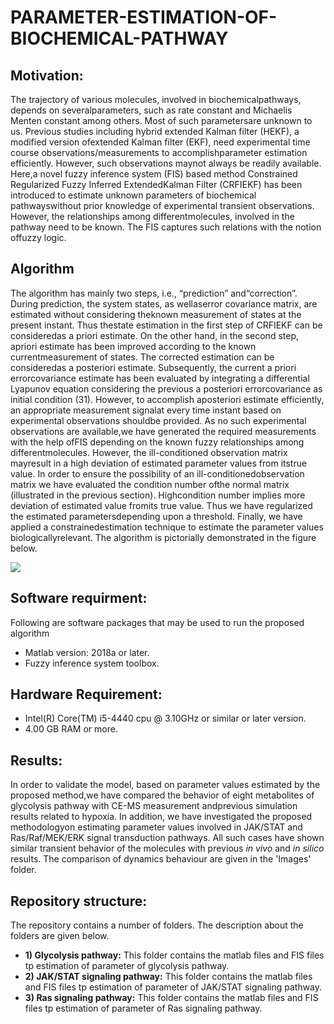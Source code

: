 # PARAMETER-ESTIMATION-OF-BIOCHEMICAL-PATHWAY

## Motivation:
The trajectory of various molecules, involved in biochemicalpathways, depends on severalparameters, such as rate constant and Michaelis Menten constant among others. Most of such parametersare unknown to us. Previous studies including hybrid extended Kalman filter (HEKF), a modified version ofextended Kalman filter (EKF), need experimental time course observations/measurements to accomplishparameter estimation efficiently. However, such observations maynot always be readily available. Here,a novel fuzzy inference system (FIS) based method Constrained Regularized Fuzzy Inferred ExtendedKalman Filter (CRFIEKF) has been introduced to estimate unknown parameters of biochemical pathwayswithout prior knowledge of experimental transient observations. However, the relationships among differentmolecules, involved in the pathway need to be known. The FIS captures such relations with the notion offuzzy logic.

## Algorithm
The algorithm has mainly two steps,  i.e.,  “prediction” and“correction”. During prediction, the system states, as wellaserror covariance matrix, are estimated without considering theknown measurement of states at the present instant. Thus thestate estimation in the first step of CRFIEKF can be consideredas a priori estimate. On the other hand, in the second step, apriori estimate has been improved according to the known currentmeasurement of states. The corrected estimation can be consideredas a posteriori estimate. Subsequently, the current a priori errorcovariance estimate has been evaluated by integrating a differential Lyapunov equation considering the previous a posteriori errorcovariance as initial condition (31). However, to accomplish aposteriori estimate efficiently, an appropriate measurement signalat every time instant based on experimental observations shouldbe provided. As no such experimental observations are available,we have generated the required measurements with the help ofFIS depending on the known fuzzy relationships among differentmolecules. However, the ill-conditioned observation matrix mayresult in a high deviation of estimated parameter values from itstrue value. In order to ensure the possibility of an ill-conditionedobservation matrix we have evaluated the condition number ofthe normal matrix (illustrated in the previous section). Highcondition number implies more deviation of estimated value fromits true value. Thus we have regularized the estimated parametersdepending upon a threshold. Finally, we have applied a constrainedestimation technique to estimate the parameter values biologicallyrelevant. The algorithm is pictorially demonstrated in the figure below. 

![](Images/CRFIEKF_21_07_2020.png)

## Software requirment:
Following are software packages that may be used to run the proposed algorithm

 - Matlab version: 2018a or later.
 - Fuzzy inference system toolbox.
 
## Hardware Requirement:  
 - Intel(R) Core(TM) i5-4440 cpu @ 3.10GHz or similar or later version.
 - 4.00 GB RAM or more.


## Results:
In order to validate the model, based on parameter values estimated by the proposed method,we have compared the behavior of eight metabolites of glycolysis pathway with CE-MS measurement andprevious simulation results related to hypoxia. In addition, we have investigated the proposed methodologyon estimating parameter values involved in JAK/STAT and Ras/Raf/MEK/ERK signal transduction pathways. All such cases have shown similar transient behavior of the molecules with previous *in vivo* and *in silico* results. The comparison of dynamics behaviour are given in the 'Images' folder.


## Repository structure:  
The repository contains a number of folders. The description about the folders are given below. 
- **1)	Glycolysis pathway:** This folder contains the matlab files and FIS files tp estimation of parameter of glycolysis pathway. 
- **2)	JAK/STAT signaling pathway:** This folder contains the matlab files and FIS files tp estimation of parameter of JAK/STAT signaling pathway.
- **3)	Ras signaling pathway:** This folder contains the matlab files and FIS files tp estimation of parameter of Ras signaling pathway.
